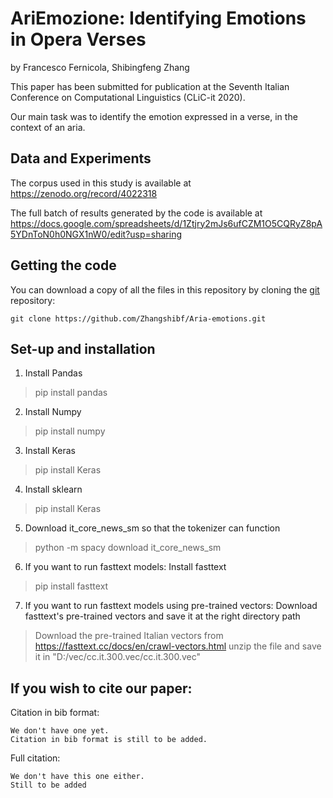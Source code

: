 
# AriEmozione:  Identifying Emotions in Opera Verses

by
Francesco Fernicola,
Shibingfeng Zhang

This paper has been submitted for publication at the Seventh Italian Conference on Computational Linguistics (CLiC-it 2020).

Our main task was to identify  the  emotion  expressed  in  a  verse,  in the context of an aria.


## Data and Experiments

The corpus used in this study is available at
https://zenodo.org/record/4022318

The full batch of results generated by the code is available at
https://docs.google.com/spreadsheets/d/1Ztjry2mJs6ufCZM1O5CQRyZ8pA5YDnToN0h0NGX1nW0/edit?usp=sharing



## Getting the code

You can download a copy of all the files in this repository by cloning the
[git](https://git-scm.com/) repository:

    git clone https://github.com/Zhangshibf/Aria-emotions.git
    

## Set-up and installation
1. Install Pandas
> pip install pandas
2. Install Numpy
> pip install numpy
3. Install Keras
> pip install Keras
4. Install sklearn
> pip install Keras
5. Download it_core_news_sm so that the tokenizer can function
> python -m spacy download it_core_news_sm
6. If you want to run fasttext models: Install fasttext
> pip install fasttext
7. If you want to run fasttext models using pre-trained vectors: Download fasttext's pre-trained vectors and save it at the right directory path
> Download the pre-trained Italian vectors from https://fasttext.cc/docs/en/crawl-vectors.html
> unzip the file and save it in "D:/vec/cc.it.300.vec/cc.it.300.vec"


## If you wish to cite our paper:

Citation in bib format:

~~~
We don't have one yet.
Citation in bib format is still to be added.
~~~

Full citation:

~~~
We don't have this one either.
Still to be added
~~~
